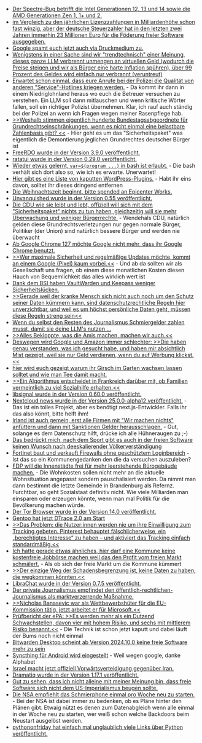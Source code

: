 * [Der Spectre-Bug betrifft die Intel Generationen 12, 13 und 14 sowie die AMD Generationen Zen 1, 1+ und 2.](https://www.bleepingcomputer.com/news/security/intel-amd-cpus-on-linux-impacted-by-newly-disclosed-spectre-bypass/)
* [im Vergleich zu den jährlichen Lizenzzahlungen in Milliardenhöhe schon fast winzig, aber der deutsche Steuerzahler hat in den letzten zwei Jahren immerhin 23 Millionen Euro für die Föderung freier Software ausgegeben.](https://www.phoronix.com/news/STF-Two-Years-24.9M-USD)
* [Google spamt euch jetzt auch via Druckmedium zu.](https://blog.fefe.de/?ts=99eb8b14)
* [Wenigstens in einer Sache sind wir "trendtechnisch" einer Meinung, dieses ganze LLM verbrennt unmengen an virtuellen Geld (wodurch die Preise steigen und wir als Bürger eine harte Inflation spühren), über 99 Prozent des Geldes wird einfach nur verbrannt (veruntreut)](https://blog.fefe.de/?ts=99e8010c)
* [Erwartet schon einmal, dass eure Anrufe bei der Polizei die Qualität von anderen "Service"-Hotlines kriegen werden.](https://blog.fefe.de/?ts=99e8dc8c) - Da kommt ihr dann in einem Niedriglohnland heraus wo euch die Betreuer versuchen zu verstehen. Ein LLM soll dann mitlauschen und wenn kritische Wörter fallen, soll ein richtiger Polizist übernehmen. Klar, ich rauf auch ständig bei der Polizei an wenn ich Fragen wegen meiner Rasenpflege hab.
* [>>Weshalb stimmen eigentlich hunderte Bundestagsabgeordnete für Grundrechtseinschränkungen, wenn es nicht einmal eine belastbare Zahlenbasis gibt? <<](https://blog.fefe.de/?ts=99e8da33) - Hier geht es um das "Sicherheitspaket" was eigentlich die Demontierung jeglichen Grundrechtes deutscher Bürger ist
* [FreeRDO wurde in der Version 3.9.0 veröffentlicht.](https://github.com/FreeRDP/FreeRDP/releases/tag/3.9.0)
* [ratatui wurde in der Version 0.29.0 veröffentlicht.](https://github.com/ratatui/ratatui/releases/tag/v0.29.0)
* [Wieder etwas gelernt, `var=$(program ...)` in bash ist erlaubt.](https://utcc.utoronto.ca/~cks/space/blog/programming/BourneQuotingCommandSubstitution) - Die bash verhält sich dort also so, wie ich es erwarte. Unerwartet!
* [Hier gibt es eine Liste von kaputten WordPress-Plugins.](https://www.bleepingcomputer.com/news/security/over-6-000-wordpress-hacked-to-install-plugins-pushing-infostealers/) - Habt ihr eins davon, solltet ihr dieses dringend entfernen
* [Die Weihnachtszeit beginnt, bitte spended an Epicenter Works.](https://netzpolitik.org/2024/epicenter-works-oesterreichs-wichtigste-digitalorganisation-braucht-dringend-geld/)
* [Unvanquished wurde in der Version 0.55 veröffentlicht.](https://www.phoronix.com/news/Unvanquished-0.55-Released)
* [Die CDU wie sie leibt und lebt, offiziell will sich mit dem "Sicherheitspaket" nichts zu tun haben, gleichzeitig will sie mehr Überwachung und weniger Bürgerrechte.](https://netzpolitik.org/2024/sicherheitspaket-union-will-staatstrojaner-und-vorratsdatenspeicherung-oben-draufpacken/) - Wendehals CDU, natürlich gelden diese Grundrechtsverletzungen nur gegen normale Bürger, Politiker (der Union) sind natürlich bessere Bürger und werden nie überwacht
* [Ab Google Chrome 127 möchte Google nicht mehr, dass ihr Google Chrome benutzt.](https://www.kuketz-blog.de/googles-manifest-v3-ein-schlag-fuer-werbeblocker-und-nutzerrechte/)
* [>>Wer maximale Sicherheit und regelmäßige Updates möchte, kommt an einem Google (Pixel) kaum vorbei.<<](https://www.kuketz-blog.de/sicherheit-worauf-du-beim-kauf-eines-neuen-android-smartphones-achten-solltest/) - Und ab da sollten wir als Gesellschaft uns fragen, ob einem diese monatlichen Kosten diesen Hauch von Bequemlichkeit das alles wirklich wert ist
* [Dank dem BSI haben VaultWarden und Keepass weniger Sicherheitslücken.](https://www.borncity.com/blog/2024/10/21/bsi-prueft-findet-schwachstelle-in-passwort-manager-keepass-und-vaultwarden/)
* [>>Gerade weil der kranke Mensch sich nicht auch noch um den Schutz seiner Daten kümmern kann, sind datenschutzrechtliche Regeln hier unverzichtbar, und weil es um höchst persönliche Daten geht, müssen diese Regeln streng sein<<](https://www.kuketz-blog.de/kommentar-die-elektronische-patientenakte-epa-datenschutz-und-medizinische-versorgung-im-spannungsfeld/)
* [Wenn du selbst den Resten des Journalismus Schmiergelder zahlen musst, damit sie deine LLM's nutzen ...](https://blog.fefe.de/?ts=99e6784f)
* [>>Alles Bekloppte, was die Amis machen, machen wir auch.<<](https://blog.fefe.de/?ts=99e964f0)
* [Deswegen wird Google und Amazon immer schlechter: >>Die haben genau verstanden, was ich gesucht habe, und haben mir absichtlich Mist gezeigt, weil sie nur Geld verdienen, wenn du auf Werbung klickst.<<](https://blog.fefe.de/?ts=99e96284)
* [hier wird euch gezeigt warum ihr Girsch im Garten wachsen lassen solltet und wie man Tee damit macht.](https://www.kostbarenatur.net/giersch-tee/)
* [>>Ein Algorithmus entscheidet in Frankreich darüber mit, ob Familien vermeintlich zu viel Sozialhilfe erhalten.<<](https://netzpolitik.org/2024/social-scoring-klage-gegen-sozialhilfe-algorithmus-in-frankreich/)
* [libsignal wurde in der Version 0.60.0 veröffentlicht.](https://github.com/signalapp/libsignal/releases/tag/v0.60.0)
* [Nextcloud news wurde in der Version 25.0.0-alpha12 veröffentlicht.](https://github.com/nextcloud/news/releases/tag/25.0.0-alpha12) - Das ist ein tolles Projekt, aber es benötigt next.js-Entwickler. Falls ihr das also könnt, bitte helft ihm!
* [Irland ist auch gemein, erst alle Firmen mit "Wir machen nichts" anfüttern und dann mit Sanktionen Gelder herausschlagen.](https://blog.fefe.de/?ts=99e786d5) - Gut, solange es dem Datenschutz hilft, drücke ich alle Hühneraugen zu ;-)
* [Das bedrückt mich, nach dem Sport gibt es auch in der freien Software keinen Wunsch nach deeskalierender Völkerverständigung](https://blog.fefe.de/?ts=99e7f4c6)
* [Fortinet baut und verkauft Firewalls ohne geschütztem Loginbereich](https://blog.fefe.de/?ts=99e7f1c3) - Ist das so ein Kommunengedanken den die da versuchen auszuleben?
* [FDP will die Innenstädte frei für mehr leerstehende Bürogebäude machen.](https://blog.fefe.de/?ts=99e61903) - Die Wohnkosten sollen nicht mehr an die aktuelle Wohnsituation angepasst sondern pauschalisiert werden. Da nimmt man dann bestimmt die letzte Gemeinde in Brandenburg als Refernz. Furchtbar, so geht Sozialstaat definitiv nicht. Wie viele Milliarden man einsparen oder erzeugen könnte, wenn man mal Politik für die Bevölkerung machen würde.
* [Der Tor Browser wurde in der Version 14.0 veröffentlicht.](https://lwn.net/Articles/995353/)
* [Gentoo hat jetzt DTrace 2.0 am Start](https://www.phoronix.com/news/Gentoo-Linux-DTrace-2.0)
* [>>Das Problem: die Nutzer:innen werden nie um ihre Einwilligung zum Tracking gebeten. Pinterest behauptet fälschlicherweise, ein „berechtigtes Interesse“ zu haben – und aktiviert das Tracking einfach standardmäßig.<<](https://noyb.eu/de/heres-idea-pinterest-ask-users-their-consent-tracking-them)
* [Ich hatte gerade etwas ähnliches, hier darf eine Kommune keine kostenfreie Jobbörse machen weil das den Profit vom freien Markt schmälert.](https://blog.fefe.de/?ts=99e545d1) - Als ob sich der freie Markt um die Kommune kümmert
* [>>Der einzige Weg der Schadensbegrenzung ist, keine Daten zu haben, die wegkommen könnten.<<](https://blog.fefe.de/?ts=99e402eb)
* [LibraChat wurde in der Version 0.7.5 veröffentlicht.](https://github.com/danny-avila/LibreChat/releases/tag/v0.7.5)
* [Der private Journalismus empfindet den öffentlich-rechtlichen-Journalismus als marktverzerrende Maßnahme.](https://netzpolitik.org/2024/streit-um-ard-zdf-und-co-wir-muessen-ueber-journalismus-fuer-alle-reden/)
* [>>Nicholas Banasevic war als Wettbewerbshüter für die EU-Kommission tätig, jetzt arbeitet er für Microsoft.<<](https://netzpolitik.org/2024/drehtuereffekt-bei-eu-kommission-lobby-waechter-kritisieren-beamtenwechsel-zu-microsoft/)
* [Prüfbericht der ePA: >>Es werden mehr als ein Dutzend Schwachstellen, davon vier mit hohem Risiko, und sechs mit mittlerem Risiko benannt.<<](https://www.borncity.com/blog/2024/10/25/sicherheitsgutachten-zur-elektronischen-patientenakte-epa/) - Die Technik ist schon jetzt kaputt und dabei läuft der Bums noch nicht einmal
* [Bitwarden Desktop scheint ab Version 2024.10.0 keine freie Software mehr zu sein](https://github.com/bitwarden/clients/issues/11611)
* [Syncthing für Android wird eingestellt](https://forum.syncthing.net/t/discontinuing-syncthing-android/23002) - Weil wegen google, danke Alphabet
* [Israel macht jetzt offiziell Vorwärtsverteidigung gegenüber Iran.](https://blog.fefe.de/?ts=99e2fd24)
* [Dramatiq wurde in der Version 1.17.1 veröffentlicht.](https://github.com/Bogdanp/dramatiq/releases/tag/v1.17.1)
* [Gut zu sehen, dass ich nicht alleine mit meiner Meinung bin, dass freie Software sich nicht dem US-Imperialismus beugen sollte.](https://laforge.gnumonks.org/blog/20241025-linux-maintainers-russian/)
* [Die NSA empfiehlt das Schmierphone einmal pro Woche neu zu starten.](https://www.borncity.com/blog/2024/10/27/die-nsa-empfiehlt-woechentliches-smartphone-reboot/) - Bei der NSA ist dabei immer zu bedenken, ob es Pläne hinter den Plänen gibt. Etwaig nützt es denen zum Datenabgleich wenn alle einmal in der Woche neu zu starten, wer weiß schon welche Backdoors beim Neustart ausgelöst werden.
* [pythononfriday hat einfach mal unglaublich viele Links über Python veröffentlicht.](https://pythonfriday.dev/2024/10/250/)
